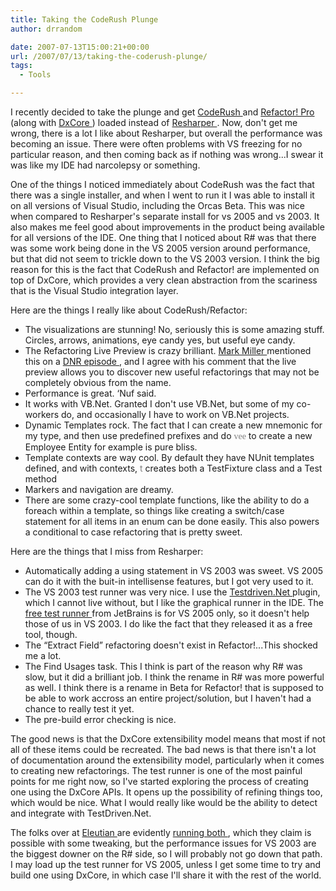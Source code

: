 ```yaml
---
title: Taking the CodeRush Plunge
author: drrandom

date: 2007-07-13T15:00:21+00:00
url: /2007/07/13/taking-the-coderush-plunge/
tags:
  - Tools

---
```

I recently decided to take the plunge and get [CodeRush ](1) and [Refactor! Pro ](2) (along with [DxCore ](3)) loaded instead of [Resharper ](4).  Now, don't get me wrong, there is a lot I like about Resharper, but overall the performance was becoming an issue.  There were often problems with VS freezing for no particular reason, and then coming back as if nothing was wrong...I swear it was like my IDE had narcolepsy or something.

One of the things I noticed immediately about CodeRush was the fact that there was a single installer, and when I went to run it I was able to install it on all versions of Visual Studio, including the Orcas Beta.  This was nice when compared to Resharper's separate install for vs 2005 and vs 2003.  It also makes me feel good about improvements in the product being available for all versions of the IDE.  One thing that I noticed about R# was that there was some work being done in the VS 2005 version around performance, but that did not seem to trickle down to the VS 2003 version.  I think the big reason for this is the fact that CodeRush and Refactor! are implemented on top of DxCore, which provides a very clean abstraction from the scariness that is the Visual Studio integration layer.

Here are the things I really like about CodeRush/Refactor:

  * The visualizations are stunning!  No, seriously this is some amazing stuff.  Circles, arrows, animations, eye candy yes, but useful eye candy.
  * The Refactoring Live Preview is crazy brilliant.  [Mark Miller ](5) mentioned this on a [DNR episode ](6), and I agree with his comment that the live preview allows you to discover new useful refactorings that may not be completely obvious from the name.
  * Performance is great.  &#8216;Nuf said.
  * It works with VB.Net.  Granted I don't use VB.Net, but some of my co-workers do, and occasionally I have to work on VB.Net projects.
  * Dynamic Templates rock.  The fact that I can create a new mnemonic for my type, and then use predefined prefixes and do <font face="Consolas" color="#808080">vee<space></font> to create a new Employee Entity for example is pure bliss.
  * Template contexts are way cool.  By default they have NUnit templates defined, and with contexts, <font color="#808080">t<space></font> creates both a TestFixture class and a Test method
  * Markers and navigation are dreamy.
  * There are some crazy-cool template functions, like the ability to do a foreach within a template, so things like creating a switch/case statement for all items in an enum can be done easily.  This also powers a conditional to case refactoring that is pretty sweet.

Here are the things that I miss from Resharper:

  * Automatically adding a using statement in VS 2003 was sweet.  VS 2005 can do it with the buit-in intellisense features, but I got very used to it.
  * The VS 2003 test runner was very nice.  I use the [Testdriven.Net ](8) plugin, which I cannot live without, but I like the graphical runner in the IDE.  The [free test runner ](8) from JetBrains is for VS 2005 only, so it doesn't help those of us in VS 2003.  I do like the fact that they released it as a free tool, though.
  * The &#8220;Extract Field&#8221; refactoring doesn't exist in Refactor!...This shocked me a lot.
  * The Find Usages task.  This I think is part of the reason why R# was slow, but it did a brilliant job.  I think the rename in R# was more powerful as well.  I think there is a rename in Beta for Refactor! that is supposed to be able to work accross an entire project/solution, but I haven't had a chance to really test it yet.
  * The pre-build error checking is nice.

The good news is that the DxCore extensibility model means that most if not all of these items could be recreated.  The bad news is that there isn't a lot of documentation around the extensibility model, particularly when it comes to creating new refactorings.  The test runner is one of the most painful points for me right now, so I've started exploring the process of creating one using the DxCore APIs.  It opens up the possibility of refining things too, which would be nice.  What I would really like would be the ability to detect and integrate with TestDriven.Net.

The folks over at [Eleutian ](9) are evidently [running both ](10), which they claim is possible with some tweaking, but the performance issues for VS 2003 are the biggest downer on the R# side, so I will probably not go down that path.  I may load up the test runner for VS 2005, unless I get some time to try and build one using DxCore, in which case I'll share it with the rest of the world.

 [1]: http://www.devexpress.com/Products/NET/IDETools/CodeRush/Index.xml
 [2]: http://www.devexpress.com/Products/NET/IDETools/Refactor/Index.xml
 [3]: http://www.devexpress.com/Products/NET/IDETools/DXCore/Index.xml
 [4]: http://www.jetbrains.com/resharper/
 [5]: http://www.doitwith.net/
 [6]: http://www.dotnetrocks.com/default.aspx?showNum=185
 [7]: http://www.testdriven.net/
 [8]: http://www.jetbrains.com/unitrun/
 [9]: http://blog.eleutian.com/
 [10]: http://blog.eleutian.com/2007/01/28/ProductivityToolsPart1.aspx